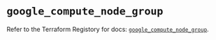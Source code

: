 # `google_compute_node_group`

Refer to the Terraform Registory for docs: [`google_compute_node_group`](https://registry.terraform.io/providers/hashicorp/google-beta/5.8.0/docs/resources/google_compute_node_group).
